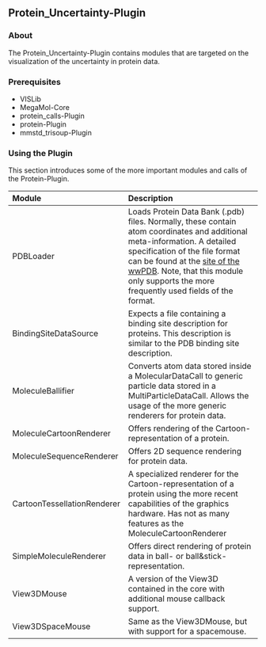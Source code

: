 ## Protein_Uncertainty-Plugin

### About

The Protein_Uncertainty-Plugin contains modules that are targeted on the visualization of the uncertainty in protein data.

### Prerequisites
* VISLib
* MegaMol-Core
* protein_calls-Plugin
* protein-Plugin
* mmstd_trisoup-Plugin

### Using the Plugin
This section introduces some of the more important modules and calls of the Protein-Plugin.

| Module | Description |
|:-------|:------------|
| PDBLoader | Loads Protein Data Bank (.pdb) files. Normally, these contain atom coordinates and additional meta-information. A detailed specification of the file format can be found at the [site of the wwPDB](http://www.wwpdb.org/documentation/file-format "http://www.wwpdb.org/documentation/file-format"). Note, that this module only supports the more frequently used fields of the format.|
| BindingSiteDataSource | Expects a file containing a binding site description for proteins. This description is similar to the PDB binding site description. |
| MoleculeBallifier | Converts atom data stored inside a MolecularDataCall to generic particle data stored in a MultiParticleDataCall. Allows the usage of the more generic renderers for protein data. |
| MoleculeCartoonRenderer | Offers rendering of the Cartoon-representation of a protein. |
| MoleculeSequenceRenderer | Offers 2D sequence rendering for protein data. |
| CartoonTessellationRenderer | A specialized renderer for the Cartoon-representation of a protein using the more recent capabilities of the graphics hardware. Has not as many features as the MoleculeCartoonRenderer|
| SimpleMoleculeRenderer | Offers direct rendering of protein data in ball- or ball&stick-representation. |
| View3DMouse | A version of the View3D contained in the core with additional mouse callback support.|
| View3DSpaceMouse| Same as the View3DMouse, but with support for a spacemouse.|